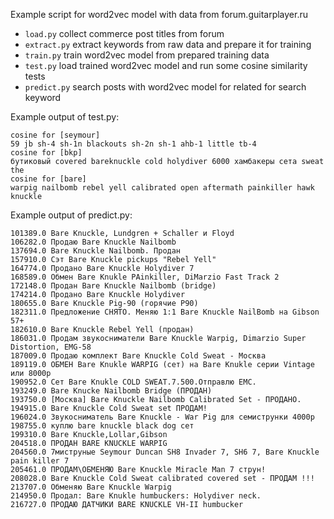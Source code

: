 Example script for word2vec model with data from forum.guitarplayer.ru

 - `load.py` collect commerce post titles from forum
 - `extract.py` extract keywords from raw data and prepare it for training
 - `train.py` train word2vec model from prepared training data
 - `test.py` load trained word2vec model and run some cosine similarity tests
 - `predict.py` search posts with word2vec model for related for search keyword


Example output of test.py:

```
cosine for [seymour]
59 jb sh-4 sh-1n blackouts sh-2n sh-1 ahb-1 little tb-4
cosine for [bkp]
бутиковый covered bareknuckle cold holydiver 6000 хамбакеры сета sweat the
cosine for [bare]
warpig nailbomb rebel yell calibrated open aftermath painkiller hawk knuckle
```

Example output of predict.py:

```
101389.0 Bare Knuckle, Lundgren + Schaller и Floyd
106282.0 Продаю Bare Knuckle Nailbomb
137694.0 Bare Knuckle Nailbomb. Продан
157910.0 Cэт Bare Knuckle pickups "Rebel Yell"
164774.0 Продано Bare Knuckle Holydiver 7
168589.0 Обмен Bare Knukle PAinkiller, DiMarzio Fast Track 2
172148.0 Продан Bare Knuckle Nailbomb (bridge)
174214.0 Продано Bare Knuckle Holydiver
180655.0 Bare Knuckle Pig-90 (горячие P90)
182311.0 Предложение СНЯТО. Меняю 1:1 Bare Knuckle NailBomb на Gibson 57+
182610.0 Bare Knuckle Rebel Yell (продан)
186031.0 Продам звукосниматели Bare Knuckle Warpig, Dimarzio Super Distortion, EMG-58
187009.0 Продаю комплект Bare Knuckle Cold Sweat - Москва
189119.0 ОБМЕН Bare Knukle WARPIG (сет) на Bare Knukle серии Vintage или 8000р
190952.0 Сет Bare Knukle COLD SWEAT.7.500.Отправлю ЕМС.
193249.0 Bare Knucke Nailbomb Bridge (ПРОДАН)
193750.0 [Москва] Bare Knuсkle Nailbomb Calibrated Set - ПРОДАНО.
194915.0 Bare Knuckle Cold Sweat set ПРОДАМ!
196024.0 Звукосниматель Bare Knuckle - War Pig для семиструнки 4000р
198755.0 куплю bare knuckle black dog сет
199310.0 Bare Knuckle,Lollar,Gibson
204518.0 ПРОДАН BARE KNUCKLE WARPIG
204560.0 7миструные Seymour Duncan SH8 Invader 7, SH6 7, Bare Knuckle pain killer 7
205461.0 ПРОДАМ\ОБМЕНЯЮ Bare Knuckle Miracle Man 7 струн!
208028.0 Bare Knuckle Cold Sweat calibrated covered set - ПРОДАМ !!!
213707.0 Обменяю Bare Knuckle Warpig
214950.0 Продал: Bare Knukle humbuckers: Holydiver neck.
216727.0 ПРОДАЮ ДАТЧИКИ BARE KNUCKLE VH-II humbucker
```
